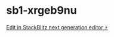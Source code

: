 # sb1-xrgeb9nu

[Edit in StackBlitz next generation editor ⚡️](https://stackblitz.com/~/github.com/trafikz/sb1-xrgeb9nu)
